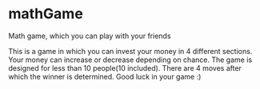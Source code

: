 # mathGame
Math game, which you can play with your friends

This is a game in which you can invest your money in 4 different sections. Your money can increase or decrease depending on chance. 
The game is designed for less than 10 people(10 included). There are 4 moves after which the winner is determined. 
Good luck in your game :)
